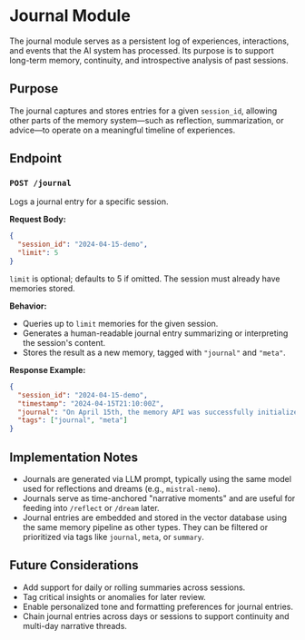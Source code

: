 # Journal Module

The journal module serves as a persistent log of experiences, interactions, and events that the AI system has processed. Its purpose is to support long-term memory, continuity, and introspective analysis of past sessions.

## Purpose

The journal captures and stores entries for a given `session_id`, allowing other parts of the memory system—such as reflection, summarization, or advice—to operate on a meaningful timeline of experiences.

## Endpoint

### `POST /journal`

Logs a journal entry for a specific session.

**Request Body:**
```json
{
  "session_id": "2024-04-15-demo",
  "limit": 5
}
```
`limit` is optional; defaults to 5 if omitted. The session must already have memories stored.

**Behavior:**
- Queries up to `limit` memories for the given session.
- Generates a human-readable journal entry summarizing or interpreting the session's content.
- Stores the result as a new memory, tagged with `"journal"` and `"meta"`.

**Response Example:**
```json
{
  "session_id": "2024-04-15-demo",
  "timestamp": "2024-04-15T21:10:00Z",
  "journal": "On April 15th, the memory API was successfully initialized...",
  "tags": ["journal", "meta"]
}
```

## Implementation Notes

- Journals are generated via LLM prompt, typically using the same model used for reflections and dreams (e.g., `mistral-nemo`).
- Journals serve as time-anchored "narrative moments" and are useful for feeding into `/reflect` or `/dream` later.
- Journal entries are embedded and stored in the vector database using the same memory pipeline as other types. They can be filtered or prioritized via tags like `journal`, `meta`, or `summary`.

## Future Considerations

- Add support for daily or rolling summaries across sessions.
- Tag critical insights or anomalies for later review.
- Enable personalized tone and formatting preferences for journal entries.
- Chain journal entries across days or sessions to support continuity and multi-day narrative threads.
